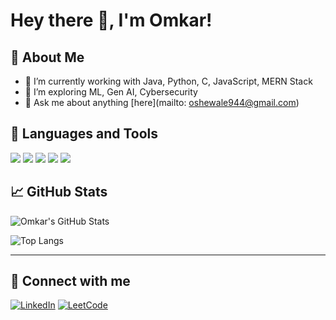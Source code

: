 # Hey there 👋, I'm Omkar!

## 🚀 About Me
- 🌱 I’m currently working with Java, Python, C, JavaScript, MERN Stack
- 🤖 I’m exploring ML, Gen AI, Cybersecurity
- 💬 Ask me about anything [here](mailto: oshewale944@gmail.com)

## 🔧 Languages and Tools
<p>
  <img src="https://img.shields.io/badge/Java-ED8B00?style=for-the-badge&logo=java&logoColor=white"/>
  <img src="https://img.shields.io/badge/Javascript-F7DF1E?style=for-the-badge&logo=javascript&logoColor=black"/>
  <img src="https://img.shields.io/badge/Python-3776AB?style=for-the-badge&logo=python&logoColor=white"/>
  <img src="https://img.shields.io/badge/React-61DAFB?style=for-the-badge&logo=react&logoColor=black"/>
  <img src="https://img.shields.io/badge/Node.js-339933?style=for-the-badge&logo=nodedotjs&logoColor=white"/>
</p>

## 📈 GitHub Stats
![Omkar's GitHub Stats](https://github-readme-stats.vercel.app/api?username=omkar-0509&show_icons=true&theme=dark)

![Top Langs](https://github-readme-stats.vercel.app/api/top-langs/?username=omkar-0509&layout=compact&theme=dark)

---

## 🔗 Connect with me
[![LinkedIn](https://img.shields.io/badge/LinkedIn-blue?style=for-the-badge&logo=linkedin)](https://linkedin.com/in/your-profile)
[![LeetCode](https://img.shields.io/badge/LeetCode-orange?style=for-the-badge&logo=leetcode)](https://leetcode.com/your-profile)
